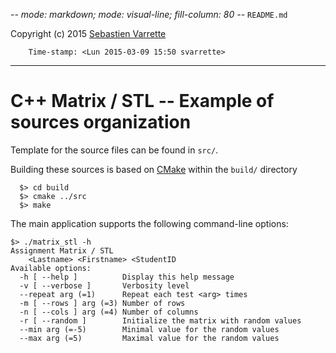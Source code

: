 -*- mode: markdown; mode: visual-line; fill-column: 80 -*-
`README.md`

Copyright (c) 2015 [Sebastien Varrette](mailto:<Sebastien.Varrette@uni.lu>)

        Time-stamp: <Lun 2015-03-09 15:50 svarrette>

-------------------

# C++ Matrix / STL -- Example of sources organization

Template for the source files can be found in `src/`. 

Building these sources is based on [CMake](http://www.cmake.org/) within the `build/` directory

      $> cd build
	  $> cmake ../src
	  $> make

The main application supports the following command-line options: 

```
$> ./matrix_stl -h
Assignment Matrix / STL
	<Lastname> <Firstname> <StudentID
Available options:
  -h [ --help ]          Display this help message
  -v [ --verbose ]       Verbosity level
  --repeat arg (=1)      Repeat each test <arg> times
  -m [ --rows ] arg (=3) Number of rows
  -n [ --cols ] arg (=4) Number of columns
  -r [ --random ]        Initialize the matrix with random values
  --min arg (=-5)        Minimal value for the random values
  --max arg (=5)         Maximal value for the random values
```
